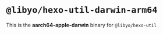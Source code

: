 # `@libyo/hexo-util-darwin-arm64`

This is the **aarch64-apple-darwin** binary for `@libyo/hexo-util`
